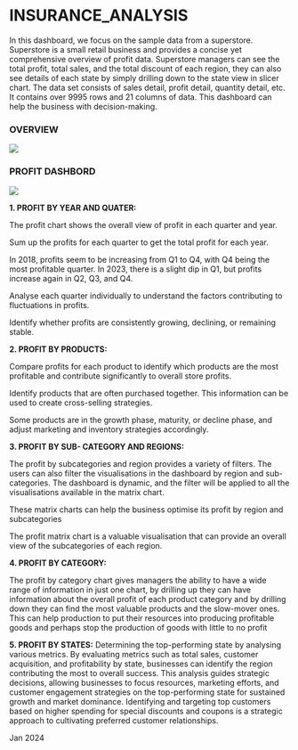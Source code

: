 # INSURANCE_ANALYSIS
<p>In this dashboard, we focus on the sample data from a superstore. Superstore is a small retail business and provides a concise yet comprehensive overview of profit data.
  Superstore managers can see the total profit, total sales, and the total discount of each region, they can also see details of each state by simply drilling down to the state view in slicer chart.
The data set consists of sales detail, profit detail, quantity detail, etc. It contains over 9995 rows and 21 columns of data. This dashboard can help the business with decision-making.

  <p><h3>OVERVIEW</h3></p>
<img src=https://github.com/AloraKesharwani/SUPER-STORE-PROFIT/assets/155231669/467d0351-712f-4fa2-9188-d4f3f88a189d>

<p><h3>PROFIT DASHBORD </h3></p>
<img src=https://github.com/AloraKesharwani/Insurance-Analysis/assets/155231669/9c6781ed-bdf7-4459-a83b-879e59b7c292>
<p>
  <b>1. PROFIT BY YEAR AND QUATER:</b> 
 
  The profit chart shows the overall view of profit in each quarter and year.
  
  Sum up the profits for each quarter to get the total profit for each year.
  
In 2018, profits seem to be increasing from Q1 to Q4, with Q4 being the most profitable quarter.
In 2023, there is a slight dip in Q1, but profits increase again in Q2, Q3, and Q4.

Analyse each quarter individually to understand the factors contributing to fluctuations in profits.

Identify whether profits are consistently growing, declining, or remaining stable.
</p>
<p>
  <b>2. PROFIT BY PRODUCTS:</b> 

  Compare profits for each product to identify which products are the most profitable and contribute significantly to overall store profits.

  Identify products that are often purchased together. This information can be used to create cross-selling strategies.

  Some products are in the growth phase, maturity, or decline phase, and adjust marketing and inventory strategies accordingly.
</p>
<p>
  <b>3. PROFIT BY SUB- CATEGORY AND REGIONS:</b> 
  
</p>The profit by subcategories and region provides a variety of filters. The users can also filter the visualisations in the dashboard by region and sub-categories. The dashboard is dynamic, and the filter will be applied to all the visualisations available in the matrix chart.

These matrix charts can help the business optimise its profit by region and subcategories

The profit matrix chart is a valuable visualisation that can provide an overall view of the subcategories of each region.

<p>
  <b>4. PROFIT BY CATEGORY:</b> 
  
The profit by category chart gives managers the ability to have a wide range of information in just one chart, by drilling up they can have information about the overall profit of each product category and by drilling down they can find the most valuable products and the slow-mover ones. This can help production to put their resources into producing profitable goods and perhaps stop the production of goods with little to no profit
</p>
<p>
  <b>5. PROFIT BY STATES:</b> 
  Determining the top-performing state by analysing various metrics. By evaluating metrics such as total sales, customer acquisition, and profitability by state, businesses can identify the region contributing the most to overall success. This analysis guides strategic decisions, allowing businesses to focus resources, marketing efforts, and customer engagement strategies on the top-performing state for sustained growth and market dominance. Identifying and targeting top customers based on higher spending for special discounts and coupons is a strategic approach to cultivating preferred customer relationships.
</p>

<p>Jan 2024 <p/>

